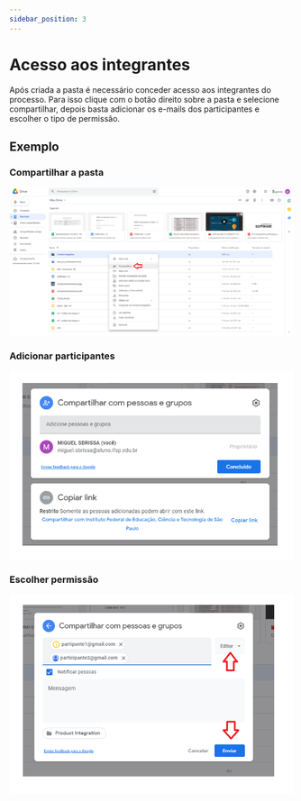 ```yaml
---
sidebar_position: 3
---
```


# Acesso aos integrantes
Após criada a pasta é necessário conceder acesso aos integrantes do processo. Para isso clique com o botão direito sobre a pasta e selecione compartilhar, depois basta  adicionar os e-mails dos participantes e escolher o tipo de permissão.

## Exemplo

### Compartilhar a pasta
![](imgs/3.png)

### Adicionar participantes
![](imgs/4.png)

### Escolher permissão
![](imgs/5.png)